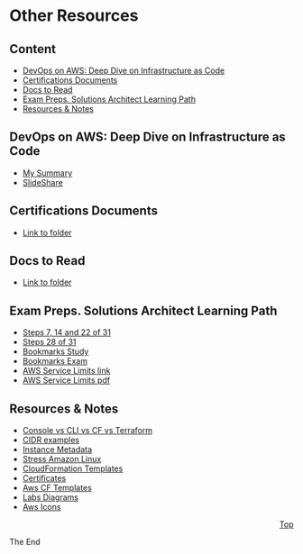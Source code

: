 <a id="top" />

# Other Resources

## Content

* [DevOps on AWS: Deep Dive on Infrastructure as Code](#devOps)
* [Certifications Documents](#docs)
* [Docs to Read](#toRead)
* [Exam Preps. Solutions Architect Learning Path](#preps)
* [Resources & Notes](notes)


<a id="devOps"></a>

## DevOps on AWS: Deep Dive on Infrastructure as Code
* [My Summary](devops-on-aws-deep-dive-on-infrastructure-as-code)
* [SlideShare](https://www.slideshare.net/AmazonWebServices/devops-on-aws-deep-dive-on-infrastructure-as-code)

<a id="docs"></a>

## Certifications Documents
* [Link to folder](Certifications-Docs)

<a id="toRead"></a>

## Docs to Read
* [Link to folder](other-resources/docs-to-read)

<a id="preps"></a>

## Exam Preps. Solutions Architect Learning Path
* [Steps 7, 14 and 22 of 31](other-resources/exam-preps/07.14.22-of-31-2017-exam-prep/Readme.md)
* [Steps 28 of 31](other-resources/exam-preps/28-of-31-2017-exam-primer/Readme.md)
* [Bookmarks Study](other-resources/exam-preps/BookMarksStudy.md)
* [Bookmarks Exam](other-resources/exam-preps/BookMarksExam.md)
* [AWS Service Limits link](https://docs.aws.amazon.com/general/latest/gr/aws_service_limits.html)
* [AWS Service Limits pdf](other-resources/exam-preps/AWS-Service-Limits.pdf)

<a id="notes"></a>

## Resources & Notes
* [Console vs CLI vs CF vs Terraform](other-resources/resources/AWS.-Console-vs-CLI-vs-CloudFormation-vs-SDK-vs-Terraform.md)
* [CIDR examples](other-resources/resources/CIDR-Examples.md)
* [Instance Metadata](other-resources/resources/Instance-Metadada.md)
* [Stress Amazon Linux](other-resources/resources/Stress-on-amazon-linux.md)
* [CloudFormation Templates](other-resources/resources/cloudFormationTemplates)
* [Certificates](other-resources/resources/certificates)
* [Aws CF Templates](other-resources/resources/aws-template-samples)
* [Labs Diagrams](other-resources/resources/aws-diagrams)
* [Aws Icons](https://aws.amazon.com/architecture/icons/)

<p align="right"><a href="#top">Top</a></p>

The End
